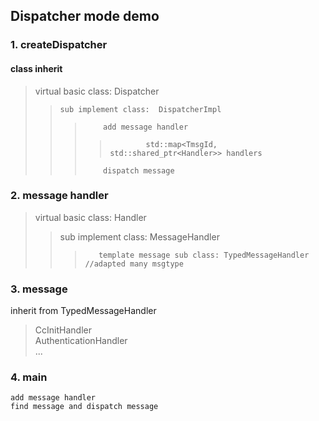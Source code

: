 ## Dispatcher mode demo
### 1. createDispatcher
#### class inherit

> virtual basic class: Dispatcher  
>>     sub implement class:  DispatcherImpl  
>>>         add message handler  
>>>>             std::map<TmsgId, std::shared_ptr<Handler>> handlers  
>>>         dispatch message  


### 2. message handler

>virtual basic class: Handler  
>>    sub implement class: MessageHandler  
>>>        template message sub class: TypedMessageHandler //adapted many msgtype  

### 3. message 

inherit from TypedMessageHandler  
>    CcInitHandler  
>    AuthenticationHandler  
>    ...  


### 4. main
```
add message handler  
find message and dispatch message  
```
